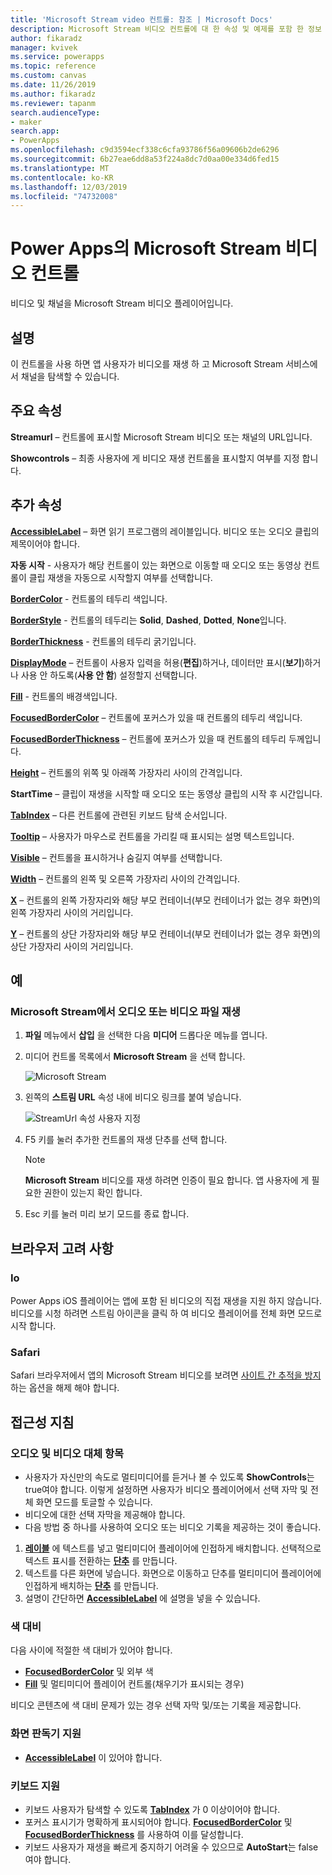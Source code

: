 ```yaml
---
title: 'Microsoft Stream video 컨트롤: 참조 | Microsoft Docs'
description: Microsoft Stream 비디오 컨트롤에 대 한 속성 및 예제를 포함 한 정보
author: fikaradz
manager: kvivek
ms.service: powerapps
ms.topic: reference
ms.custom: canvas
ms.date: 11/26/2019
ms.author: fikaradz
ms.reviewer: tapanm
search.audienceType:
- maker
search.app:
- PowerApps
ms.openlocfilehash: c9d3594ecf338c6cfa93786f56a09606b2de6296
ms.sourcegitcommit: 6b27eae6dd8a53f224a8dc7d0aa00e334d6fed15
ms.translationtype: MT
ms.contentlocale: ko-KR
ms.lasthandoff: 12/03/2019
ms.locfileid: "74732008"
---
```

# <a name="microsoft-stream-video-control-in-power-apps"></a>Power Apps의 Microsoft Stream 비디오 컨트롤
비디오 및 채널을 Microsoft Stream 비디오 플레이어입니다.

## <a name="description"></a>설명
이 컨트롤을 사용 하면 앱 사용자가 비디오를 재생 하 고 Microsoft Stream 서비스에서 채널을 탐색할 수 있습니다.

## <a name="key-properties"></a>주요 속성
**Streamurl** – 컨트롤에 표시할 Microsoft Stream 비디오 또는 채널의 URL입니다.

**Showcontrols** – 최종 사용자에 게 비디오 재생 컨트롤을 표시할지 여부를 지정 합니다.

## <a name="additional-properties"></a>추가 속성
**[AccessibleLabel](properties-accessibility.md)** – 화면 읽기 프로그램의 레이블입니다. 비디오 또는 오디오 클립의 제목이어야 합니다.

**자동 시작** - 사용자가 해당 컨트롤이 있는 화면으로 이동할 때 오디오 또는 동영상 컨트롤이 클립 재생을 자동으로 시작할지 여부를 선택합니다.

**[BorderColor](properties-color-border.md)** - 컨트롤의 테두리 색입니다.

**[BorderStyle](properties-color-border.md)** - 컨트롤의 테두리는 **Solid**, **Dashed**, **Dotted**, **None**입니다.

**[BorderThickness](properties-color-border.md)** - 컨트롤의 테두리 굵기입니다.

**[DisplayMode](properties-core.md)** – 컨트롤이 사용자 입력을 허용(**편집**)하거나, 데이터만 표시(**보기**)하거나 사용 안 하도록(**사용 안 함**) 설정할지 선택합니다.

**[Fill](properties-color-border.md)** - 컨트롤의 배경색입니다.

**[FocusedBorderColor](properties-color-border.md)** – 컨트롤에 포커스가 있을 때 컨트롤의 테두리 색입니다.

**[FocusedBorderThickness](properties-color-border.md)** – 컨트롤에 포커스가 있을 때 컨트롤의 테두리 두께입니다.

**[Height](properties-size-location.md)** – 컨트롤의 위쪽 및 아래쪽 가장자리 사이의 간격입니다.

**StartTime** – 클립이 재생을 시작할 때 오디오 또는 동영상 클립의 시작 후 시간입니다.

**[TabIndex](properties-accessibility.md)** – 다른 컨트롤에 관련된 키보드 탐색 순서입니다.

**[Tooltip](properties-core.md)** – 사용자가 마우스로 컨트롤을 가리킬 때 표시되는 설명 텍스트입니다.

**[Visible](properties-core.md)** – 컨트롤을 표시하거나 숨길지 여부를 선택합니다.

**[Width](properties-size-location.md)** – 컨트롤의 왼쪽 및 오른쪽 가장자리 사이의 간격입니다.

**[X](properties-size-location.md)** – 컨트롤의 왼쪽 가장자리와 해당 부모 컨테이너(부모 컨테이너가 없는 경우 화면)의 왼쪽 가장자리 사이의 거리입니다.

**[Y](properties-size-location.md)** – 컨트롤의 상단 가장자리와 해당 부모 컨테이너(부모 컨테이너가 없는 경우 화면)의 상단 가장자리 사이의 거리입니다.

## <a name="example"></a>예

### <a name="play-an-audio-or-video-file-from-microsoft-stream"></a>Microsoft Stream에서 오디오 또는 비디오 파일 재생

1. **파일** 메뉴에서 **삽입** 을 선택한 다음 **미디어** 드롭다운 메뉴를 엽니다. 
2. 미디어 컨트롤 목록에서 **Microsoft Stream** 을 선택 합니다.

    ![Microsoft Stream](./media/control-stream-video/stream-icon.png "Microsoft Stream")

3. 왼쪽의 **스트림 URL** 속성 내에 비디오 링크를 붙여 넣습니다.

    ![StreamUrl 속성 사용자 지정](./media/control-stream-video/stream-url.png "StreamUrl 속성 사용자 지정")

4. F5 키를 눌러 추가한 컨트롤의 재생 단추를 선택 합니다.

    > [!NOTE]
   > **Microsoft Stream** 비디오를 재생 하려면 인증이 필요 합니다. 앱 사용자에 게 필요한 권한이 있는지 확인 합니다.
5. Esc 키를 눌러 미리 보기 모드를 종료 합니다.

## <a name="browser-considerations"></a>브라우저 고려 사항

### <a name="ios"></a>Io
Power Apps iOS 플레이어는 앱에 포함 된 비디오의 직접 재생을 지원 하지 않습니다.  비디오를 시청 하려면 스트림 아이콘을 클릭 하 여 비디오 플레이어를 전체 화면 모드로 시작 합니다.

### <a name="safari"></a>Safari

Safari 브라우저에서 앱의 Microsoft Stream 비디오를 보려면 [사이트 간 추적을 방지](https://support.apple.com/guide/safari/sfri40732/mac)하는 옵션을 해제 해야 합니다.

## <a name="accessibility-guidelines"></a>접근성 지침
### <a name="audio-and-video-alternatives"></a>오디오 및 비디오 대체 항목
* 사용자가 자신만의 속도로 멀티미디어를 듣거나 볼 수 있도록 **ShowControls**는 true여야 합니다. 이렇게 설정하면 사용자가 비디오 플레이어에서 선택 자막 및 전체 화면 모드를 토글할 수 있습니다.
* 비디오에 대한 선택 자막을 제공해야 합니다.
 * 다음 방법 중 하나를 사용하여 오디오 또는 비디오 기록을 제공하는 것이 좋습니다.
  1. **[레이블](control-text-box.md)** 에 텍스트를 넣고 멀티미디어 플레이어에 인접하게 배치합니다. 선택적으로 텍스트 표시를 전환하는 **[단추](control-button.md)** 를 만듭니다.
  2. 텍스트를 다른 화면에 넣습니다. 화면으로 이동하고 단추를 멀티미디어 플레이어에 인접하게 배치하는 **[단추](control-button.md)** 를 만듭니다.
  3. 설명이 간단하면 **[AccessibleLabel](properties-accessibility.md)** 에 설명을 넣을 수 있습니다.

### <a name="color-contrast"></a>색 대비
다음 사이에 적절한 색 대비가 있어야 합니다.
* **[FocusedBorderColor](properties-color-border.md)** 및 외부 색
* **[Fill](properties-color-border.md)** 및 멀티미디어 플레이어 컨트롤(채우기가 표시되는 경우)

비디오 콘텐츠에 색 대비 문제가 있는 경우 선택 자막 및/또는 기록을 제공합니다.

### <a name="screen-reader-support"></a>화면 판독기 지원
* **[AccessibleLabel](properties-accessibility.md)** 이 있어야 합니다.

### <a name="keyboard-support"></a>키보드 지원
* 키보드 사용자가 탐색할 수 있도록 **[TabIndex](properties-accessibility.md)** 가 0 이상이어야 합니다.
* 포커스 표시기가 명확하게 표시되어야 합니다. **[FocusedBorderColor](properties-color-border.md)** 및 **[FocusedBorderThickness](properties-color-border.md)** 를 사용하여 이를 달성합니다.
* 키보드 사용자가 재생을 빠르게 중지하기 어려울 수 있으므로 **AutoStart**는 false여야 합니다.